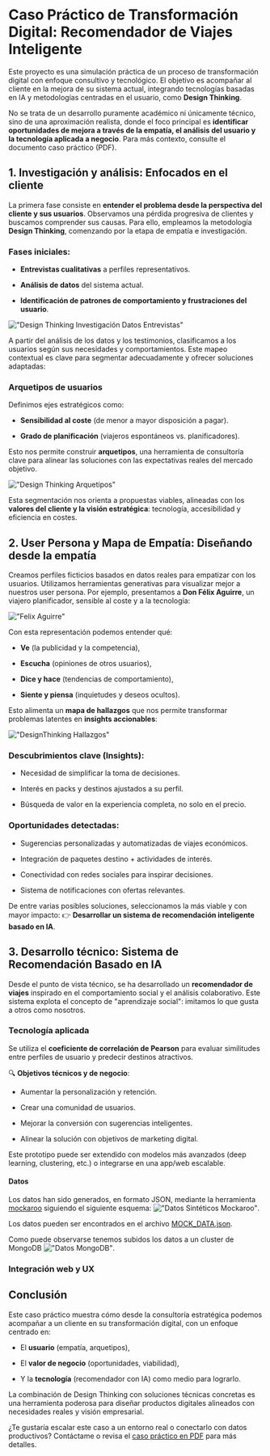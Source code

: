 # Caso Práctico de Transformación Digital: Recomendador de Viajes Inteligente
Este proyecto es una simulación práctica de un proceso de transformación digital con enfoque consultivo y tecnológico. El objetivo es acompañar al cliente en la mejora de su sistema actual, integrando tecnologías basadas en IA y metodologías centradas en el usuario, como **Design Thinking**.

No se trata de un desarrollo puramente académico ni únicamente técnico, sino de una aproximación realista, donde el foco principal es **identificar oportunidades de mejora a través de la empatía, el análisis del usuario y la tecnología aplicada a negocio**. Para más contexto, consulte el documento caso práctico (PDF).

## 1. Investigación y análisis: Enfocados en el cliente
La primera fase consiste en **entender el problema desde la perspectiva del cliente y sus usuarios**. Observamos una pérdida progresiva de clientes y buscamos comprender sus causas. Para ello, empleamos la metodología **Design Thinking**, comenzando por la etapa de empatía e investigación.

### Fases iniciales:
* **Entrevistas cualitativas** a perfiles representativos.

* **Análisis de datos** del sistema actual.

* **Identificación de patrones de comportamiento y frustraciones del usuario**.

!["Design Thinking Investigación Datos Entrevistas"](./img/DesignThinking_Investigacion_Datos_Entrevistas.png "Design Thinking Investigación Datos Entrevistas")

A partir del análisis de los datos y los testimonios, clasificamos a los usuarios según sus necesidades y comportamientos. Este mapeo contextual es clave para segmentar adecuadamente y ofrecer soluciones adaptadas:


### Arquetipos de usuarios
Definimos ejes estratégicos como:

* **Sensibilidad al coste** (de menor a mayor disposición a pagar).

* **Grado de planificación** (viajeros espontáneos vs. planificadores).

Esto nos permite construir **arquetipos**, una herramienta de consultoría clave para alinear las soluciones con las expectativas reales del mercado objetivo.

!["Design Thinking Arquetipos"](./img/DesignThinking_Investigacion_Arquetipos.png "Design Thinking Arquetipos")


Esta segmentación nos orienta a propuestas viables, alineadas con los **valores del cliente y la visión estratégica**: tecnología, accesibilidad y eficiencia en costes.

## 2. User Persona y Mapa de Empatía: Diseñando desde la empatía
Creamos perfiles ficticios basados en datos reales para empatizar con los usuarios. Utilizamos herramientas generativas para visualizar mejor a nuestros user persona. Por ejemplo, presentamos a **Don Félix Aguirre**, un viajero planificador, sensible al coste y a la tecnología:

!["Felix Aguirre"](./img/DesignThinking_FelixAguirre.png "Felix Aguirre")

Con esta representación podemos entender qué:

* **Ve** (la publicidad y la competencia),

* **Escucha** (opiniones de otros usuarios),

* **Dice y hace** (tendencias de comportamiento),

* **Siente y piensa** (inquietudes y deseos ocultos).

Esto alimenta un **mapa de hallazgos** que nos permite transformar problemas latentes en **insights accionables**:

!["DesignThinking Hallazgos"](./img/DesignThinking_Hallazgos.png "DesignThinking Hallazgos")

### Descubrimientos clave (Insights):
* Necesidad de simplificar la toma de decisiones.

* Interés en packs y destinos ajustados a su perfil.

* Búsqueda de valor en la experiencia completa, no solo en el precio.

### Oportunidades detectadas:
* Sugerencias personalizadas y automatizadas de viajes económicos.

* Integración de paquetes destino + actividades de interés.

* Conectividad con redes sociales para inspirar decisiones.

* Sistema de notificaciones con ofertas relevantes.

De entre varias posibles soluciones, seleccionamos la más viable y con mayor impacto:
👉 **Desarrollar un sistema de recomendación inteligente basado en IA**.

## 3. Desarrollo técnico: Sistema de Recomendación Basado en IA
Desde el punto de vista técnico, se ha desarrollado un **recomendador de viajes** inspirado en el comportamiento social y el análisis colaborativo. Este sistema explota el concepto de "aprendizaje social": imitamos lo que gusta a otros como nosotros.

### Tecnología aplicada
Se utiliza el **coeficiente de correlación de Pearson** para evaluar similitudes entre perfiles de usuario y predecir destinos atractivos.

🔍 **Objetivos técnicos y de negocio**:

* Aumentar la personalización y retención.

* Crear una comunidad de usuarios.

* Mejorar la conversión con sugerencias inteligentes.

* Alinear la solución con objetivos de marketing digital.

Este prototipo puede ser extendido con modelos más avanzados (deep learning, clustering, etc.) o integrarse en una app/web escalable.

#### Datos
Los datos han sido generados, en formato JSON, mediante la herramienta [mockaroo](https://www.mockaroo.com/) siguiendo el siguiente esquema:
!["Datos Sintéticos Mockaroo"](./img/mockaroo.png "Datos Sintéticos Mockaroo").

Los datos pueden ser encontrados en el archivo [MOCK_DATA.json](./data/MOCK_DATA.json).

Como puede observarse tenemos subidos los datos a un cluster de MongoDB
!["Datos MongoDB"](./img/mongodb.png "Datos MongoDB").


### Integración web y UX


## Conclusión
Este caso práctico muestra cómo desde la consultoría estratégica podemos acompañar a un cliente en su transformación digital, con un enfoque centrado en:

* El **usuario** (empatía, arquetipos),

* El **valor de negocio** (oportunidades, viabilidad),

* Y la **tecnología** (recomendador con IA) como medio para lograrlo.

La combinación de Design Thinking con soluciones técnicas concretas es una herramienta poderosa para diseñar productos digitales alineados con necesidades reales y visión empresarial.

¿Te gustaría escalar este caso a un entorno real o conectarlo con datos productivos?
Contáctame o revisa el [caso práctico en PDF](./caso%20práctico.pdf) para más detalles.
